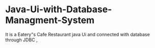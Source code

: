 # Java-Ui-with-Database-Managment-System
It is a Eatery"s Cafe Restaurant java Ui and connected with database through JDBC ,
